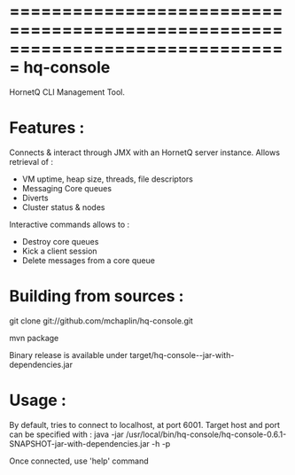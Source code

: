 ===============================================================================
    hq-console
===============================================================================

HornetQ CLI Management Tool.

Features : 
===============================================================================

Connects & interact through JMX with an HornetQ server instance. Allows retrieval of :

 - VM uptime, heap size, threads, file descriptors
 - Messaging Core queues
 - Diverts
 - Cluster status & nodes
 
Interactive commands allows to :

 - Destroy core queues
 - Kick a client session
 - Delete messages from a core queue

Building from sources :
===============================================================================

git clone git://github.com/mchaplin/hq-console.git

mvn package

Binary release is available under target/hq-console-<version>-jar-with-dependencies.jar

Usage :
===============================================================================

By default, tries to connect to localhost, at port 6001. Target host and port can be specified
with :
    java -jar /usr/local/bin/hq-console/hq-console-0.6.1-SNAPSHOT-jar-with-dependencies.jar -h <host> -p <port>

Once connected, use 'help' command
